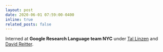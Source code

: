 ```yaml
---
layout: post
date: 2020-06-01 07:59:00-0400
inline: true
related_posts: false
---
```


Interned at **Google Research Language team NYC** under [Tal Linzen](https://tallinzen.net/research/) and [David Reitter](http://www.david-reitter.com/).
